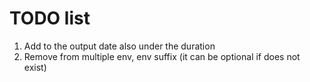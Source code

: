  # TODO list
 
1. Add to the output date also under the duration
2. Remove from multiple env, env suffix (it can be optional if does not exist)